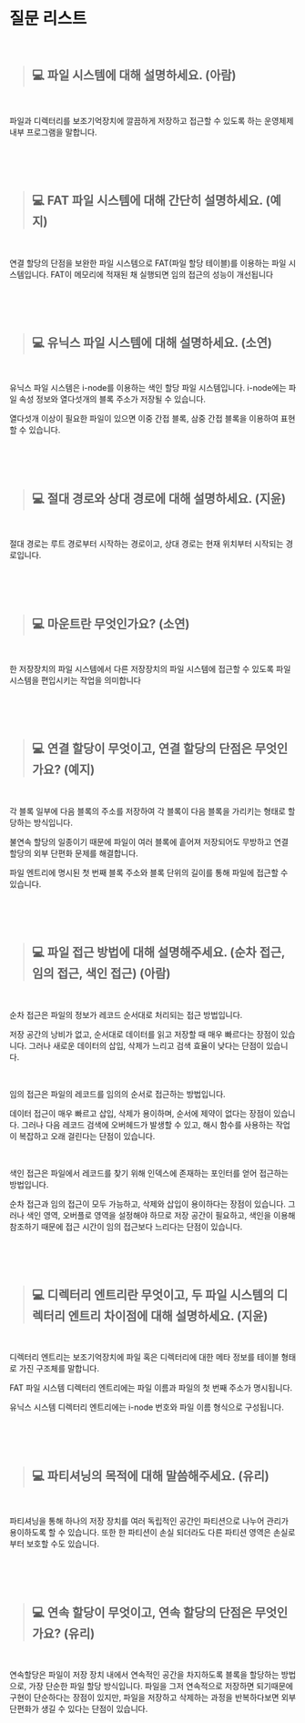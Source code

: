 # 질문 리스트

<br>

> ## 💻 파일 시스템에 대해 설명하세요. (아람)
<br>

파일과 디렉터리를 보조기억장치에 깔끔하게 저장하고 접근할 수 있도록 하는 운영체제 내부 프로그램을 말합니다. 

<br><br><br>

> ## 💻 FAT 파일 시스템에 대해 간단히 설명하세요. (예지)
<br>

연결 할당의 단점을 보완한 파일 시스템으로 FAT(파일 할당 테이블)를 이용하는 파일 시스템입니다. FAT이 메모리에 적재된 채 실행되면 임의 접근의 성능이 개선됩니다

<br><br><br>

> ## 💻 유닉스 파일 시스템에 대해 설명하세요. (소연)
<br>

유닉스 파일 시스템은 i-node를 이용하는 색인 할당 파일 시스템입니다.
i-node에는 파일 속성 정보와 열다섯개의 블록 주소가 저장될 수 있습니다. 

열다섯개 이상이 필요한 파일이 있으면 이중 간접 블록, 삼중 간접 블록을 이용하여 표현할 수 있습니다.

<br><br><br>

> ## 💻 절대 경로와 상대 경로에 대해 설명하세요. (지윤)
<br>

절대 경로는 루트 경로부터 시작하는 경로이고, 상대 경로는 현재 위치부터 시작되는 경로입니다.

<br><br><br>

> ## 💻 마운트란 무엇인가요? (소연)
<br>

한 저장장치의 파일 시스템에서 다른 저장장치의 파일 시스템에 접근할 수 있도록 파일시스템을 편입시키는 작업을 의미합니다

<br><br><br>


> ## 💻 연결 할당이 무엇이고, 연결 할당의 단점은 무엇인가요? (예지)
<br>

각 블록 일부에 다음 블록의 주소를 저장하여 각 블록이 다음 블록을 가리키는 형태로 할당하는 방식입니다. 

불연속 할당의 일종이기 때문에 파일이 여러 블록에 흩어져 저장되어도 무방하고 연결 할당의 외부 단편화 문제를 해결합니다. 

파일 엔트리에 명시된 첫 번째 블록 주소와 블록 단위의 길이를 통해 파일에 접근할 수 있습니다. 

<br><br><br>

> ## 💻 파일 접근 방법에 대해 설명해주세요. (순차 접근, 임의 접근, 색인 접근) (아람)
<br>

순차 접근은 파일의 정보가 레코드 순서대로 처리되는 접근 방법입니다. 

저장 공간의 낭비가 없고, 순서대로 데이터를 읽고 저장할 때 매우 빠르다는 장점이 있습니다. 그러나 새로운 데이터의 삽입, 삭제가 느리고 검색 효율이 낮다는 단점이 있습니다.

<br>

임의 접근은 파일의 레코드를 임의의 순서로 접근하는 방법입니다. 

데이터 접근이 매우 빠르고 삽입, 삭제가 용이하며, 순서에 제약이 없다는 장점이 있습니다. 그러나 다음 레코드 검색에 오버헤드가 발생할 수 있고, 해시 함수를 사용하는 작업이 복잡하고 오래 걸린다는 단점이 있습니다.

<br>

색인 접근은 파일에서 레코드를 찾기 위해 인덱스에 존재하는 포인터를 얻어 접근하는 방법입니다.

순차 접근과 임의 접근이 모두 가능하고, 삭제와 삽입이 용이하다는 장점이 있습니다. 그러나 색인 영역, 오버플로 영역을 설정해야 하므로 저장 공간이 필요하고, 색인을 이용해 참조하기 때문에 접근 시간이 임의 접근보다 느리다는 단점이 있습니다.

<br><br><br>

> ## 💻 디렉터리 엔트리란 무엇이고, 두 파일 시스템의 디렉터리 엔트리 차이점에 대해 설명하세요. (지윤)
<br>

디렉터리 엔트리는 보조기억장치에 파일 혹은 디렉터리에 대한 메타 정보를 테이블 형태로 가진 구조체를 말합니다. 

FAT 파일 시스템 디렉터리 엔트리에는 파일 이름과 파일의 첫 번째 주소가 명시됩니다. 

유닉스 시스템 디렉터리 엔트리에는 i-node 번호와 파일 이름 형식으로 구성됩니다.

<br><br><br>

> ## 💻 파티셔닝의 목적에 대해 말씀해주세요. (유리)
<br>

파티셔닝을 통해 하나의 저장 장치를 여러 독립적인 공간인 파티션으로 나누어 관리가 용이하도록 할 수 있습니다. 또한 한 파티션이 손실 되더라도 다른 파티션 영역은 손실로부터 보호할 수도 있습니다.

<br><br><br>

> ## 💻 연속 할당이 무엇이고, 연속 할당의 단점은 무엇인가요? (유리)
<br>

연속할당은 파일이 저장 장치 내에서 연속적인 공간을 차지하도록 블록을 할당하는 방법으로, 가장 단순한 파일 할당 방식입니다. 파일을 그저 연속적으로 저장하면 되기때문에 구현이 단순하다는 장점이 있지만,  파일을 저장하고 삭제하는 과정을 반복하다보면 외부 단편화가 생길 수 있다는 단점이 있습니다.

<br><br><br>

